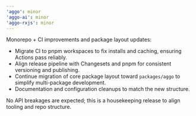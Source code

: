```yaml
---
'aggo': minor
'aggo-ai': minor
'aggo-rxjs': minor
---
```


Monorepo + CI improvements and package layout updates:

- Migrate CI to pnpm workspaces to fix installs and caching, ensuring Actions pass reliably.
- Align release pipeline with Changesets and pnpm for consistent versioning and publishing.
- Continue migration of core package layout toward `packages/aggo` to simplify multi-package development.
- Documentation and configuration cleanups to match the new structure.

No API breakages are expected; this is a housekeeping release to align tooling and repo structure.

